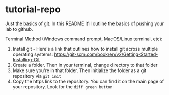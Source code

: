 # tutorial-repo
Just the basics of git. In this README it'll outline the basics of pushing your lab to github.

Terminal Method (Windows command prompt, MacOS/Linux terminal, etc):

1. Install git - Here's a link that outlines how to install git across multiple operating systems: https://git-scm.com/book/en/v2/Getting-Started-Installing-Git
2. Create a folder. Then in your terminal, change directory to that folder
3. Make sure you're in that folder. Then initialize the folder as a git repository via ```git init```
4. Copy the https link to the repository. You can find it on the main page of your repository. Look for the  ```diff green button ``` 

